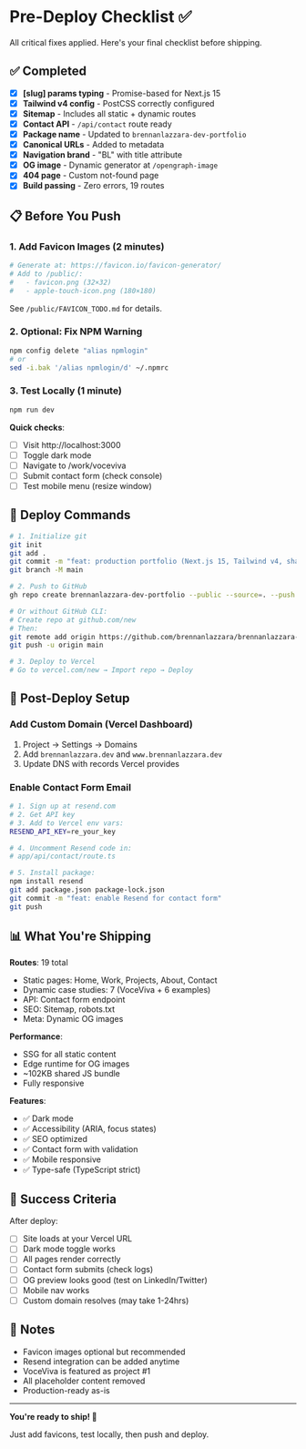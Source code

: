 # Pre-Deploy Checklist ✅

All critical fixes applied. Here's your final checklist before shipping.

## ✅ Completed

- [x] **[slug] params typing** - Promise-based for Next.js 15
- [x] **Tailwind v4 config** - PostCSS correctly configured
- [x] **Sitemap** - Includes all static + dynamic routes
- [x] **Contact API** - `/api/contact` route ready
- [x] **Package name** - Updated to `brennanlazzara-dev-portfolio`
- [x] **Canonical URLs** - Added to metadata
- [x] **Navigation brand** - "BL" with title attribute
- [x] **OG image** - Dynamic generator at `/opengraph-image`
- [x] **404 page** - Custom not-found page
- [x] **Build passing** - Zero errors, 19 routes

## 📋 Before You Push

### 1. Add Favicon Images (2 minutes)
```bash
# Generate at: https://favicon.io/favicon-generator/
# Add to /public/:
#   - favicon.png (32×32)
#   - apple-touch-icon.png (180×180)
```

See `/public/FAVICON_TODO.md` for details.

### 2. Optional: Fix NPM Warning
```bash
npm config delete "alias npmlogin"
# or
sed -i.bak '/alias npmlogin/d' ~/.npmrc
```

### 3. Test Locally (1 minute)
```bash
npm run dev
```

**Quick checks**:
- [ ] Visit http://localhost:3000
- [ ] Toggle dark mode
- [ ] Navigate to /work/voceviva
- [ ] Submit contact form (check console)
- [ ] Test mobile menu (resize window)

## 🚀 Deploy Commands

```bash
# 1. Initialize git
git init
git add .
git commit -m "feat: production portfolio (Next.js 15, Tailwind v4, shadcn/ui)"
git branch -M main

# 2. Push to GitHub
gh repo create brennanlazzara-dev-portfolio --public --source=. --push

# Or without GitHub CLI:
# Create repo at github.com/new
# Then:
git remote add origin https://github.com/brennanlazzara/brennanlazzara-dev-portfolio.git
git push -u origin main

# 3. Deploy to Vercel
# Go to vercel.com/new → Import repo → Deploy
```

## 🔧 Post-Deploy Setup

### Add Custom Domain (Vercel Dashboard)
1. Project → Settings → Domains
2. Add `brennanlazzara.dev` and `www.brennanlazzara.dev`
3. Update DNS with records Vercel provides

### Enable Contact Form Email
```bash
# 1. Sign up at resend.com
# 2. Get API key
# 3. Add to Vercel env vars:
RESEND_API_KEY=re_your_key

# 4. Uncomment Resend code in:
# app/api/contact/route.ts

# 5. Install package:
npm install resend
git add package.json package-lock.json
git commit -m "feat: enable Resend for contact form"
git push
```

## 📊 What You're Shipping

**Routes**: 19 total
- Static pages: Home, Work, Projects, About, Contact
- Dynamic case studies: 7 (VoceViva + 6 examples)
- API: Contact form endpoint
- SEO: Sitemap, robots.txt
- Meta: Dynamic OG images

**Performance**:
- SSG for all static content
- Edge runtime for OG images
- ~102KB shared JS bundle
- Fully responsive

**Features**:
- ✅ Dark mode
- ✅ Accessibility (ARIA, focus states)
- ✅ SEO optimized
- ✅ Contact form with validation
- ✅ Mobile responsive
- ✅ Type-safe (TypeScript strict)

## 🎯 Success Criteria

After deploy:
- [ ] Site loads at your Vercel URL
- [ ] Dark mode toggle works
- [ ] All pages render correctly
- [ ] Contact form submits (check logs)
- [ ] OG preview looks good (test on LinkedIn/Twitter)
- [ ] Mobile nav works
- [ ] Custom domain resolves (may take 1-24hrs)

## 📝 Notes

- Favicon images optional but recommended
- Resend integration can be added anytime
- VoceViva is featured as project #1
- All placeholder content removed
- Production-ready as-is

---

**You're ready to ship! 🚀**

Just add favicons, test locally, then push and deploy.
